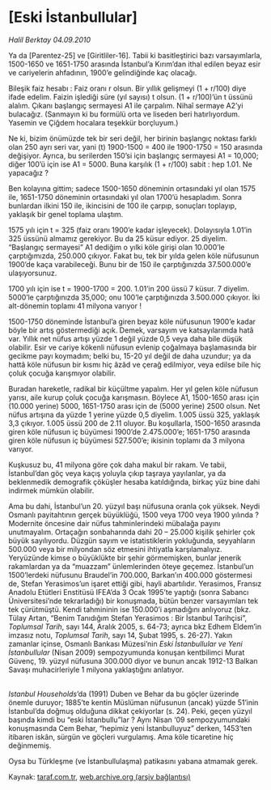 # [Eski İstanbullular]

*Halil Berktay 04.09.2010*

<div class="yazi"><p>Ya da [Parentez-25] ve [Giritliler-16]. Tabii ki basitleştirici bazı varsayımlarla, 1500-1650 ve 1651-1750 arasında İstanbul’a Kırım’dan ithal edilen beyaz esir ve cariyelerin ahfadının, 1900’e gelindiğinde kaç olacağı. </p>
<p>Bileşik faiz hesabı : Faiz oranı r olsun. Bir yıllık gelişmeyi (1 + r/100) diye ifade edelim. Faizin işlediği süre (yıl sayısı) t olsun. (1 + r/100)’ün t üssünü alalım. Çıkanı başlangıç sermayesi A1 ile çarpalım. Nihaî sermaye A2’yi bulacağız. (Sanmayın ki bu formülü orta ve liseden beri hatırlıyordum. Yasemin ve Çiğdem hocalara teşekkür borçluyum.)</p>
<p>Ne ki, bizim önümüzde tek bir seri değil, her birinin başlangıç noktası farklı olan 250 ayrı seri var, yani (t) 1900-1500 = 400 ile 1900-1750 = 150 arasında değişiyor. Ayrıca, bu serilerden 150’si için başlangıç sermayesi A1 = 10,000; diğer 100’ü için ise A1 = 5000. Buna karşılık (1 + r/100) sabit : hep 1.01. Ne yapacağız ?</p>
<p>Ben kolayına gittim; sadece 1500-1650 döneminin ortasındaki yıl olan 1575 ile, 1651-1750 döneminin ortasındaki yıl olan 1700’ü hesapladım. Sonra bunlardan ilkini 150 ile, ikincisini de 100 ile çarpıp, sonuçları toplayıp, yaklaşık bir genel toplama ulaştım.</p>
<p>1575 yılı için t = 325 (faiz oranı 1900’e kadar işleyecek). Dolayısıyla 1.01’in 325 üssünü almamız gerekiyor. Bu da 25 küsur ediyor. 25 diyelim. “Başlangıç sermayesi” A1 dediğim o yılki köle girişi olan 10.000’le çarptığımızda, 250.000 çıkıyor. Fakat bu, tek bir yılda gelen köle nüfusunun 1900’de kaça varabileceği. Bunu bir de 150 ile çarptığınızda 37.500.000’e ulaşıyorsunuz.</p>
<p>1700 yılı için ise t = 1900-1700 = 200. 1.01’in 200 üssü 7 küsur. 7 diyelim. 5000’le çarptığınızda 35,000; onu 100’le çarptığınızda 3.500.000 çıkıyor. İki alt-dönemin toplamı 41 milyona varıyor ! </p>
<p>1500-1750 döneminde İstanbul’a giren beyaz köle nüfusunun 1900’e kadar böyle bir artış göstermediği açık. Demek, varsayım ve katsayılarımda hatâ var. Yıllık net nüfus artışı yüzde 1 değil yüzde 0,5 veya daha bile düşük olabilir. Esir ve cariye kökenli nüfusun evlenip çoğalmaya başlamasında bir gecikme payı koymadım; belki bu, 15-20 yıl değil de daha uzundur; ya da hattâ köle nüfusun bir kısmı hiç âzâd ve çerağ edilmiyor, veya edilse bile hiç çoluk çocuğa karışmıyor olabilir. </p>
<p>Buradan hareketle, radikal bir küçültme yapalım. Her yıl gelen köle nüfusun yarısı, aile kurup çoluk çocuğa karışmasın. Böylece A1, 1500-1650 arası için (10.000 yerine) 5000, 1651-1750 arası için de (5000 yerine) 2500 olsun. Net nüfus artışına da yüzde 1 yerine yüzde 0,5 diyelim. 1.005 üssü 325, yaklaşık 3,3 çıkıyor. 1.005 üssü 200 de 2.11 oluyor. Bu koşullarla, 1500-1650 arasında giren köle nüfusun iç büyümesi 1900’de 2.475.000’e; 1651-1750 arasında giren köle nüfusun iç büyümesi 527.500’e; ikisinin toplamı da 3 milyona varıyor. </p>
<p>Kuşkusuz bu, 41 milyona göre çok daha makul bir rakam. Ve tabii, İstanbul’dan göç veya kaçış yoluyla çıkıp taşraya yayılanlar, ya da beklenmedik demografik çöküşler hesaba katıldığında, birkaç yüz bine dahi indirmek mümkün olabilir. </p>
<p>Ama bu dahi, İstanbul’un 20. yüzyıl başı nüfusuna oranla çok yüksek. Neydi Osmanlı payitahtının gerçek büyüklüğü, 1500 veya 1700 veya 1900 yılında ? Modernite öncesine dair nüfus tahminlerindeki mübalağa payını unutmayalım. Ortaçağın sonbaharında dahi 20 – 25.000 kişilik şehirler çok büyük sayılıyordu. Düzgün sayım ve istatistiklerin yokluğunda, seyyahların 500.000 veya bir milyondan söz etmesini ihtiyatla karşılamalıyız. Yeryüzünde kimse o büyüklükte bir şehir görmemişken, bunlar jenerik rakamlardan ya da “muazzam” ünlemlerinden öteye geçemez. İstanbul’un 1500’lerdeki nüfusunu Braudel’in 700.000, Barkan’ın 400.000 göstermesi de, Stefan Yerasimos’un işaret ettiği gibi, hayli abartılıdır. Yerasimos, Fransız Anadolu Etütleri Enstitüsü IFEA’da 3 Ocak 1995’te yaptığı (sonra Sabancı Üniversitesi’nde tekrarladığı) bir konuşmada, bütün benzer varsayımları tek tek çürütmüştü. Kendi tahmininin ise 150.000’i aşmadığını anlıyoruz (bkz. Tülay Artan, “Benim Tanıdığım Stefan Yerasimos : Bir İstanbul Tarihçisi”, <i>Toplumsal Tarih</i>, sayı 144, Aralık 2005, s. 64-73; ayrıca bkz Edhem Eldem’in imzasız notu, <i>Toplumsal Tarih</i>, sayı 14, Şubat 1995, s. 26-27). Yakın zamanlar içinse, Osmanlı Bankası Müzesi’nin <i>Eski İstanbullular ve Yeni İstanbullular</i> (Nisan 2009) sempozyumunda konuşan kentbilimci Murat Güvenç, 19. yüzyıl nüfusuna 300.000 diyor ve bunun ancak 1912-13 Balkan Savaşı muhacirleriyle 1 milyona yaklaştığını anlatıyor.</p>
<p><i><br/>Istanbul Households</i>’da (1991) Duben ve Behar da bu göçler üzerinde önemle duruyor; 1885’te kentin Müslüman nüfusunun (ancak) yüzde 51’inin İstanbul’da doğmuş olduğuna dikkat çekiyorlar (s. 24). Peki, geçen yüzyıl başında kimdi bu “eski İstanbullu”lar ? Aynı Nisan ‘09 sempozyumundaki konuşmasında Cem Behar, “hepimiz yeni İstanbulluyuz” derken, 1453’ten itibaren iskân, sürgün ve göçleri vurgulamış. Ama köle ticaretine hiç değinmemiş. </p>
<p>Oysa bu Türkleşme (ve İstanbullulaşma) patikasını yabana atmamak gerek. </p></div>

Kaynak: [taraf.com.tr](http://www.taraf.com.tr:80/halil-berktay/makale-eski-istanbullular-2.htm), [web.archive.org (arşiv bağlantısı)](http://web.archive.org/web/20100905194904/http://www.taraf.com.tr:80/halil-berktay/makale-eski-istanbullular-2.htm)
